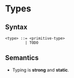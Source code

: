 # Types

## Syntax

```
<type> ::= <primitive-type>
         | TODO
```

## Semantics

- Typing is **strong** and **static**.
